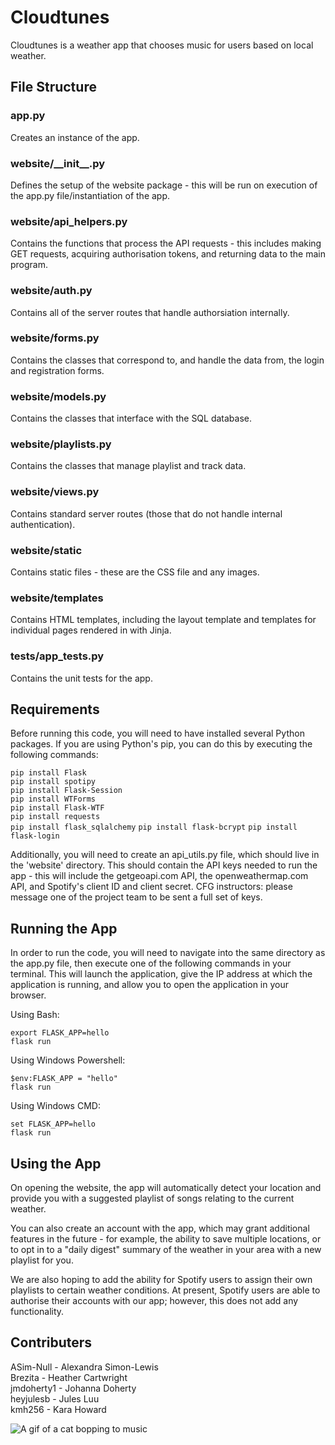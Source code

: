 # Cloudtunes
Cloudtunes is a weather app that chooses music for users based on local weather.

## File Structure
### __app.py__
Creates an instance of the app.

### __website/\_\_init\_\_.py__
Defines the setup of the website package - this will be run on execution of the app.py file/instantiation of the app.

### __website/api_helpers.py__
Contains the functions that process the API requests - this includes making GET requests, acquiring authorisation tokens, and returning data to the main program.

### __website/auth.py__
Contains all of the server routes that handle authorsiation internally.

### __website/forms.py__
Contains the classes that correspond to, and handle the data from, the login and registration forms.

### __website/models.py__
Contains the classes that interface with the SQL database.

### __website/playlists.py__
Contains the classes that manage playlist and track data.

### __website/views.py__
Contains standard server routes (those that do not handle internal authentication).

### __website/static__
Contains static files - these are the CSS file and any images.

### __website/templates__
Contains HTML templates, including the layout template and templates for individual pages rendered in with Jinja.

### __tests/app_tests.py__
Contains the unit tests for the app.


## Requirements
Before running this code, you will need to have installed several Python packages. If you are using Python's pip, you can do this by executing the following commands:

`pip install Flask`\
`pip install spotipy`\
`pip install Flask-Session`\
`pip install WTForms`\
`pip install Flask-WTF`\
`pip install requests`\
`pip install flask_sqlalchemy`
`pip install flask-bcrypt`
`pip install flask-login`

Additionally, you will need to create an api_utils.py file, which should live in the 'website' directory. This should contain the API keys needed to run the app - this will include the getgeoapi.com API, the openweathermap.com API, and Spotify's client ID and client secret. CFG instructors: please message one of the project team to be sent a full set of keys.

## Running the App
In order to run the code, you will need to navigate into the same directory as the app.py file, then execute one of the following commands in your terminal. This will launch the application, give the IP address at which the application is running, and allow you to open the application in your browser.

Using Bash:

```
export FLASK_APP=hello
flask run
```

Using Windows Powershell:
```
$env:FLASK_APP = "hello"
flask run
```

Using Windows CMD:
```
set FLASK_APP=hello
flask run
```

## Using the App
On opening the website, the app will automatically detect your location and provide you with a suggested playlist of songs relating to the current weather. 

You can also create an account with the app, which may grant additional features in the future - for example, the ability to save multiple locations, or to opt in to a "daily digest" summary of the weather in your area with a new playlist for you.

We are also hoping to add the ability for Spotify users to assign their own playlists to certain weather conditions. At present, Spotify users are able to authorise their accounts with our app; however, this does not add any functionality.

## Contributers
ASim-Null - Alexandra Simon-Lewis\
Brezita - Heather Cartwright\
jmdoherty1 - Johanna Doherty\
heyjulesb - Jules Luu\
kmh256 - Kara Howard

![A gif of a cat bopping to music](https://media3.giphy.com/media/GeimqsH0TLDt4tScGw/giphy.gif)
